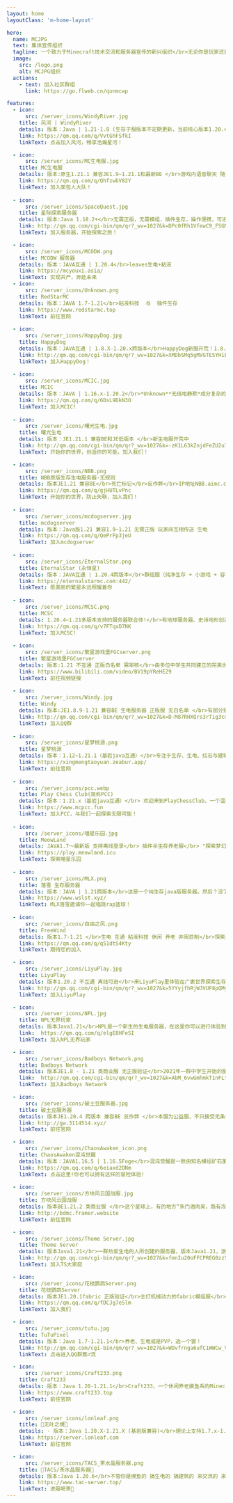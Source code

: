 ```yaml
---
layout: home
layoutClass: 'm-home-layout'

hero:
  name: MCJPG
  text: 集体宣传组织
  tagline: 一个致力于Minecraft技术交流和服务器宣传的新兴组织</br>无论你是玩家还是服主，这里都是优秀的交流/宣发社区
  image:
    src: /logo.png
    alt: MCJPG组织
  actions:
    - text: 加入社区群组
      link: https://go.flweb.cn/qunmcwp

features:
  - icon:
      src: /server_icons/WindyRiver.jpg
    title: 风河 | WindyRiver
    details: 版本：Java | 1.21-1.8 (生存子服版本不定期更新，当前核心版本1.20.4) (正盗版融合登录，正版仍享应得权益)</br>欢迎来到风河，一个大型综合性服务器！</br>玩法包括【生存|天坑乱斗|游艺街(小游戏合集)】</br>公会 生电 粘液科技 养老 语音聊天 资源维度 结婚 通行证 PVP 小游戏</br>我服有活跃的管理，时不时整活的腐竹和完善的服规及新手指引（5000多字的PDF为新手保驾护航）</br>放在家中的高性能永久物理服务器，i9-14900K+64G内存，为玩家的游玩体验保驾护航。</br>事不宜迟，快来加入风河吧~
    link: https://qm.qq.com/q/VvtGhFSfkI
    linkText: 点击加入风河，畅享浩瀚星河！

  - icon:
      src: /server_icons/MC生电服.jpg
    title: MC生电服
    details: 版本:原生1.21.1 兼容JE1.9~1.21.1和最新BE </br>游戏内语音聊天 随意喷涂 趣味的生电 便捷的菜单操作 不限制传送 </br>独家优化的整合包 </br>无需正版
    link: https://qm.qq.com/q/QhfzwbV82Y
    linkText: 加入面包人大队！
    
  - icon:
      src: /server_icons/SpaceQuest.jpg
    title: 星际探索服务器
    details: 版本:Java 1.18.2+</br>无需正版，无需模组，插件生存，操作便携，可进入太空或其它星球探索，新服开荒，旨在为玩家提供更好的游戏体验</br>欢迎你的加入！
    link: http://qm.qq.com/cgi-bin/qm/qr?_wv=1027&k=DPc0fRh1VfewC9_FSGMzpvQZMyBYUxoc&authKey=rZYDhf%2FtmBN40pe1LG%2BtKEVlsiQGgGpNvY9hB36W4vZw4Q4u%2Fw%2BSyt6ieDk%2FoaA7&noverify=0&group_code=970204197
    linkText: 加入服务器，开始探索之旅！    

  - icon:
      src: /server_icons/MCODW.png
    title: MCODW 服务器
    details: 版本：JAVA互通 | 1.20.4</br>leaves生电+粘液
    link: https://mcyouxi.asia/
    linkText: 实现共产，奔赴未来
  - icon:
      src: /server_icons/Unknown.png
    title: RedStarMC
    details: 版本：JAVA 1.7-1.21</br>粘液科技  与  插件生存
    link: https://www.redstarmc.top
    linkText: 前往官网
    
  - icon:
      src: /server_icons/HappyDog.jpg
    title: HappyDog
    details: 版本：JAVA互通 | 1.8.X-1.20.x跨版本</br>HappyDog新服开荒！1.8.X-1.20.x多版本支持！且支持基岩版玩家进入服务器！无正版无白名单，快来一键进服玩耍！快来和小伙伴占山为王吧！
    link: http://qm.qq.com/cgi-bin/qm/qr?_wv=1027&k=XMDbSMq5gMVGTESYHiBOQB80SoYJA7U4&authKey=qRhuSkFIxpfQc9CYs4MnfidRNI2cOcrT1HqoJbVV7%2BujhsywsYPx8Kv0NzuCitxd&noverify=0&group_code=192088919
    linkText: 加入HappyDog！
    
  - icon:
      src: /server_icons/MCIC.jpg
    title: MCIC
    details: 版本：JAVA | 1.16.x-1.20.2</br>*Unknown**无线电静默*成分复杂的服务器
    link: https://qm.qq.com/q/6DsL9DkN3O
    linkText: 加入MCIC!
  
  - icon:
      src: /server_icons/曙光生电.jpg
    title: 曙光生电
    details: 版本：JE1.21.1 兼容BE和JE低版本 </br>新生电服开荒中
    link: http://qm.qq.com/cgi-bin/qm/qr?_wv=1027&k=-zK1L63kZnjdFeZU2u7kBOGMhQgK7yfX&authKey=rMQ92V8gLBzHBPCAl%2FqILp58qZhdsL5mrHfyjMK%2Foc1EzVjWI8u8W1EfQPUpISzC&noverify=0&group_code=975992476
    linkText: 开始你的世界，创造你的可能，加入我们！

  - icon:
      src: /server_icons/NBB.png
    title: NBB原版生存生电服务器-无规则
    details: 版本JE1.21 兼容BE</br>死亡标记</br>反作弊</br>IP地址NBB.aimc.cc</br>备用/国外218.93.208.200:25933(同基岩版)</br>服务器每周天公开存档</br>如果您在服务器获得了成就想要获取存档进行备份可联系群主</br>轻量化传送插件不花里胡哨！</br>命令：</br>/tpa <玩家名></br>请求传送到其他玩家</br>/tpaccept</br>同意传送请求</br>/tpdeny</br>拒绝传送请求
    link: https://qm.qq.com/q/gjHUTLvPnc
    linkText: 开始你的世界，防止失联，加入我们！
    
  - icon:
      src: /server_icons/mcdogserver.jpg
    title: mcdogserver
    details: 版本：Java版1.21 兼容1.9~1.21 无需正版 玩家间互相传送 生电
    link: https://qm.qq.com/q/QePrFp3jeU
    linkText: 加入mcdogserver
    
  - icon:
      src: /server_icons/EternalStar.png
    title: EternalStar (永恒星)
    details: 版本：JAVA互通 | 1.20.4跨版本</br>群组服（纯净生存 + 小游戏 + 容易爆炸的RPG）</br>EternalStar旨在给玩家更好的游戏体验，即使我们曾经遇到过无数困难，但我们没有就此离去</br>EternalStar欢迎您！
    link: https://eternalstarmc.com:442/
    linkText: 愿美丽的繁星永远照耀着你
    
  - icon:
      src: /server_icons/MCSC.png
    title: MCSC
    details: 1.20.4~1.21多版本支持的服务器联合体!</br>有地球服务器、史诗地形创造服务器、史诗地形生存服务器等等!</br>欢迎你的加入!可以玩家间传送!
    link: https://qm.qq.com/q/v7FTqxD7NK
    linkText: 加入MCSC!
    
  - icon:
      src: /server_icons/繁星游戏堡FGCserver.png
    title: 繁星游戏堡FGCserver
    details: 版本:1.21 不互通 正版白名单 需审核</br>由多位中学生共同建立的完美世界——一个生电服务器。</br>我们内置了游戏内语音以及生电模组。需要正版。</br>一审进群，二审进服。（题很简单的啦）
    link: https://www.bilibili.com/video/BV19pYReHEZ9
    linkText: 前往视频链接
    
  - icon:
      src: /server_icons/Windy.jpg
    title: Windy
    details: 版本:JE1.8.9-1.21 兼容BE 生电服务器 正版服 无白名单 </br>有部分插件 比如传送 地图画 核心Leaves
    link: http://qm.qq.com/cgi-bin/qm/qr?_wv=1027&k=D-M87RHXQrs3rTig3cmMsXKWyYHm9pES&authKey=eqhrG3fsx7RGpfp2RzjqzN%2FZ3r5a8%2Bh6WBHdZqanZrwah9Gji6a9FkpjuUuTwl%2Bt&noverify=0&group_code=758103687
    linkText: 加入QQ群
    
  - icon:
      src: /server_icons/星梦桃源.png
    title: 星梦桃源
    details: 版本：1.12~1.21.1（基岩java互通）</br>专注于生存、生电、红石与建筑的原版插件服务器。</br>ps：需进入审核群审核成功方可进入。
    link: https://xingmengtaoyuan.zeabur.app/
    linkText: 前往官网
    
  - icon:
      src: /server_icons/pcc.webp
    title: Play Chess Club(简称PCC)
    details: 版本：1.21.x（基岩java互通）</br> 欢迎来到PlayChessClub，一个温馨和谐的公益服务器。无论您是寻找稳定流畅的游戏体验，还是希望在友好的社区中结交新朋友，PCC都能足您的需求。从一周目到三周目，PCC一直致力于提供优质的生存以及特色玩法。诚邀您的加入！</br>点击后进入官网加入服务器！
    link: https://www.mcpcc.fun
    linkText: 加入PCC，与我们一起探索无限可能！
    
  - icon:
      src: /server_icons/喵星乐园.jpg
    title: MeowLand
    details: JAVA1.7～最新版 支持离线登录</br> 插件半生存养老服</br> "探索梦幻宇宙，邂逅喵星奇缘！欢迎踏入喵星乐园服务器——一个插件生存世界。</br>喵星乐园，不仅是心灵的温馨港湾。与来自五湖四海的朋友相遇，共建和谐社区，分享喜乐与硕果。在这里，每一天都充满惊喜，每一次天都有奇妙的旅程。</br>加入我们，成为喵星乐园的成员，守护这份净土与美好，让爱与梦想在喵星乐园里绽放光彩！
    link: https://play.meowland.icu
    linkText: 探索喵星乐园
    
  - icon:
      src: /server_icons/MLX.png
    title: 落雪 生存服务器
    details: 版本：JAVA | 1.21跨版本</br>这是一个纯生存java版服务器。然后？没了，嗯，没了。（你干嘛哎呦！）
    link: https://www.wslst.xyz/
    linkText: MLX落雪邀请你一起唱跳rap篮球！
    
  - icon:
      src: /server_icons/自由之风.png
    title: FreeWind
    details: 版本1.7-1.21 </br>生电 互通 粘液科技 休闲 养老 非周目制</br>探索未知，创造无限---欢迎来到自由之风服务器，一个充满创新与冒险的虚拟世界。在这里，您可以：</br> 自由建造：利用无限的资源，建造您心中的理想家园或宏伟城堡。</br>科技实验：体验最前沿的粘液科技，让您的创造更加高效和智能。</br>冒险探索：深入未知的领域，寻找隐藏的宝藏，挑战强大的Boss。</br>加入我们，释放您的创造力，与玩家一起，共同打造一个独一无二的游戏世界。自由之风，等待您的加入!</br>服务器地址103.85.86.51:11486
    link: https://qm.qq.com/q/q51dtS4Kty
    linkText: 期待您的加入 

  - icon:
      src: /server_icons/LiyuPlay.jpg
    title: LiyuPlay
    details: 版本1.20.2 不互通 离线可进</br>来LiyuPlay里体验在广袤世界探索生存的乐趣！</br>宁静祥和的午后垂钓，从零建立起自己的菜园，攻克自然生成的副本，用方块一点一点地改造这个世界……</br>在LiyuPlay里随心所欲。
    link: http://qm.qq.com/cgi-bin/qm/qr?_wv=1027&k=5YYyjfhRjWJVUF8pQMyFIp06zX5KuzzA&authKey=wQgtTF9nqLQTT9fkDuuOVDsj9PjbpRaMrk%2B6Cj0x7PQXRsFncbWFZ2edZBNC%2BBew&noverify=0&group_code=830231906
    linkText: 加入LiyuPlay

  - icon:
      src: /server_icons/NPL.jpg
    title: NPL无界玩家
    details: 版本Java1.21</br>NPL是一个新生的生电服务器，在这里你可以进行体验到较为轻松的生存技术玩法。</br>我们致力于打造一个忠于原版的生电社区，玩家之间可以愉快交流。服务器基于fabric+mcdr进行搭建，目前有一套比较完善的后勤系统，游戏内无op杜绝一切作弊，加入我们体验原汁原味的生电玩法
    link:  https://qm.qq.com/q/elgE8HFeSI
    linkText: 加入NPL无界玩家

  - icon:
      src: /server_icons/Badboys Network.png
    title: Badboys Network
    details: 版本JE1.8 - 1.21 类商业服 无正版验证</br>2021年一群中学生开始的服务器。历经多次迭代，这是最后一次的展演。</br>多样的小游戏，完善的反作弊
    link:  http://qm.qq.com/cgi-bin/qm/qr?_wv=1027&k=AbM_6vwGmhmkT1nFLtPDbVeHW_cWJUH7&authKey=P20w%2FQTDHM6uFgn%2F%2Ftsz%2FRFil7Q9TwOESMEFpkmnXeb81WIi67M7kLU1JhvZxcEx&noverify=0&group_code=373311963
    linkText: 加入Badboys Network

  - icon:
      src: /server_icons/破土豆服务器.jpg
    title: 破土豆服务器
    details: 版本JE1.20.4 跨版本 兼容BE 反作弊 </br>本服为公益服，不只接受无条件赞助，任何玩家都是平等的，让玩家享受最公平的游戏环境
    link: http://gw.3114514.xyz/
    linkText: 前往官网

  - icon:
      src: /server_icons/ChaosAwaken_icon.png
    title: ChaosAwaken混沌觉醒
    details: 版本：JAVA1.16.5 | 1.16.5Foge</br>混沌觉醒是一款由知名模组矿石菌种1.12.2复更版本的开发者（非原作者）与制作团队共同制作的新模组! 本服务器以此MOD为核心，打造了多样,有趣,具有挑战性的冒险体验.
    link: https://qm.qq.com/q/6eiaxd2DNm
    linkText: 点击这里!你也可以拥有这样的冒险体验!
    
  - icon:
      src: /server_icons/方块风云国战服.jpg
    title: 方块风云国战服
    details: 版本BE1.21.2 类商业服 </br>这个星球上，有的地方“朱门酒肉臭，路有冻死骨”，有的地方“受命于天，既寿永昌”，有的地方“把生命献给人民解放的事业”，有的地方“以阶级斗争为纲”......但这些地方的人们都有一个共同的梦想:富强。</br>危机四伏的世界里，如何脱颖而出，成为世界之巅？</br>诚邀广大国际版玩家加入《方块风云2》我的世界基岩版1.21.2国战模拟服务器的大家庭。</br>听歌｜货币｜签到｜装备品质｜精英怪｜菜单｜反作弊｜头衔｜国战｜世界地图｜...
    link: http://bdmc.framer.website
    linkText: 前往官网

  - icon:
      src: /server_icons/Thome Server.jpg
    title: Thome Server
    details: 版本Java1.21</br>一群热爱生电的人所创建的服务器，版本Java1.21，游戏内可以听music，腐竹是个超级面包人，群内提供整合包（持续更新）</br>有较为严格的规则，但是腐竹非常喜欢抽象。</br>目前不需要审核，严禁作弊（你赞助了我可以稍微放宽一些）。服内装有权限组mod，具体规则看腐竹心情定。
    link: http://qm.qq.com/cgi-bin/qm/qr?_wv=1027&k=fmnIu20oFFCPREG0zz5guy-dM8r84XwI&authKey=afN7Q6f50w1MBFMZH8V8BaCBh9xLqdeBo6f7torNhv8TrVNTQet%2BOnJKbAF%2FPh%2BX&noverify=0&group_code=862770191
    linkText: 加入TS大家庭

  - icon:
      src: /server_icons/花枝鹦鹉Server.png
    title: 花枝鹦鹉Server
    details: 版本JE1.20.1fabric 正版验证</br>主打机械动力的fabric模组服</br>内置生电常用mod和语音</br>可以来玩机械动力 养老 冒险和生存等
    link: https://qm.qq.com/q/fDCJg7e5lm
    linkText: 加入我们

  - icon:
      src: /server_icons/tutu.jpg
    title: TuTuPixel
    details: 版本：Java 1.7-1.21.1</br>养老、生电或是PVP，选一个罢！
    link: http://qm.qq.com/cgi-bin/qm/qr?_wv=1027&k=WDvfrnga6ufC1WWCw_VAM1ey2vjaDAKd&authKey=Ni4183L4UVNGnmY2j6IpUrOiae2TVQv4ArbAh%2FuQqTqfgdDmOV7TnFnmugQj6YT6&noverify=0&group_code=213216892
    linkText: 点击进入QQ群蕉♂流

  - icon:
      src: /server_icons/Craft233.png
    title: Craft233
    details: 版本：Java 1.20-1.21.1</br>Craft233，一个休闲养老摸鱼系的Minecraft小服务器，欢迎加入我们，同我们一起成长！
    link: https://www.craft233.top
    linkText: 前往官网

  - icon:
      src: /server_icons/lonleaf.png
    title: 🌿无叶之境🌿
    details: · 版本：Java 1.20.X-1.21.X (基岩版兼容)</br>理论上支持1.7.x-1.21.x(</br>如你所见这是一个Minecraft服务器</br>玩法以生存+轻RPG为主</br>·无论你是正版(无需密码自动登录)玩家还是离线玩家</br>·有更加强力的怪物，奇奇怪怪的机械（区别于粘液科技），而且目前正在陆续修改原版生存玩法！<br>如果感兴趣的话→QQ群：978652794
    link: https://server.lonleaf.com
    linkText: 前往官网

  - icon:
      src: /server_icons/TACS_茶水晶服务器.png
    title: 🍵TACS/茶水晶服务器🍵
    details: 版本:Java 1.20.6</br>不管你是摸鱼的 搞生电的 搞建筑的 来交流的 来学习的 都可以加入我们</br>服务器为i5-13600KF+32G运存 审核通过后您方可加入服务器
    link: https://www.tac-server.top/
    linkText: 进服喝茶🍵
---
```


<style>
/*爱的魔力转圈圈*/
.m-home-layout .image-src:hover {
  transform: translate(-50%, -50%) rotate(666turn);
  transition: transform 59s 1s cubic-bezier(0.3, 0, 0.8, 1);
}

.m-home-layout .details small {
  opacity: 0.8;
}

.m-home-layout .bottom-small {
  display: block;
  margin-top: 2em;
  text-align: right;
}
</style>
<script>
export default {
  mounted() {
    this.shuffleElements();
    // 如果确实需要在挂载后调用 reload() 方法，确保该方法已经定义
    // this.reload();
  },
  methods: {
    shuffleElements() {
      const elements = Array.from(document.querySelectorAll('div.VPFeatures .container .items .item'));
      const parent = document.querySelector('div.VPFeatures .container .items');

      for (let i = elements.length - 1; i > 0; i--) {
        const j = Math.floor(Math.random() * (i + 1));
        const temp = elements[i];
        elements[i] = elements[j];
        elements[j] = temp;
      }

      // 清空父元素并将重新排序后的元素添加到父元素中
      parent.innerHTML = '';
      elements.forEach(element => {
        parent.appendChild(element);
      });
    }
  }
}
</script>

